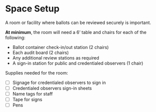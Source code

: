 # Space Setup

A room or facility where ballots can be reviewed securely is important.

**At minimum**, the room will need a 6’ table and chairs for each of the following:

* Ballot container check-in/out station (2 chairs)
* Each audit board (2 chairs)
* Any additional review stations as required
* A sign-in station for public and credentialed observers (1 chair)

Supplies needed for the room:

* [ ] Signage for credentialed observers to sign in
* [ ] Credentialed observers sign-in sheets
* [ ] Name tags for staff
* [ ] Tape for signs
* [ ] Pens
